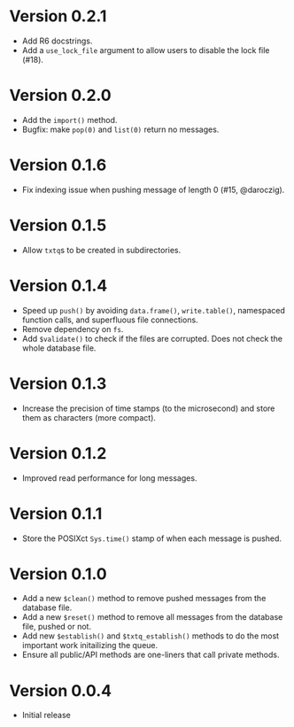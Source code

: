 # Version 0.2.1

- Add R6 docstrings.
- Add a `use_lock_file` argument to allow users to disable the lock file (#18).

# Version 0.2.0

- Add the `import()` method.
- Bugfix: make `pop(0)` and `list(0)` return no messages.

# Version 0.1.6

- Fix indexing issue when pushing message of length 0 (#15, @daroczig).

# Version 0.1.5

- Allow `txtq`s to be created in subdirectories.

# Version 0.1.4

- Speed up `push()` by avoiding `data.frame()`, `write.table()`, namespaced function calls, and superfluous file connections.
- Remove dependency on `fs`.
- Add `$validate()` to check if the files are corrupted. Does not check the whole database file.

# Version 0.1.3

- Increase the precision of time stamps (to the microsecond) and store them as characters (more compact).

# Version 0.1.2

- Improved read performance for long messages.

# Version 0.1.1

- Store the POSIXct `Sys.time()` stamp of when each message is pushed.

# Version 0.1.0

- Add a new `$clean()` method to remove pushed messages from the database file.
- Add a new `$reset()` method to remove all messages from the database file, pushed or not.
- Add new `$establish()` and `$txtq_establish()` methods to do the most important work initailizing the queue.
- Ensure all public/API methods are one-liners that call private methods.

# Version 0.0.4

- Initial release
